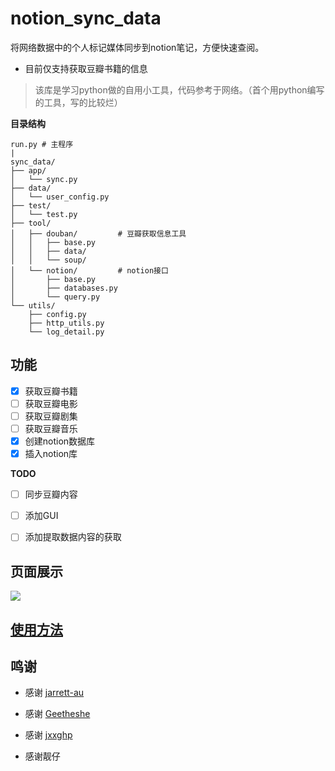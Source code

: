 # notion_sync_data
将网络数据中的个人标记媒体同步到notion笔记，方便快速查阅。

- 目前仅支持获取豆瓣书籍的信息

> 该库是学习python做的自用小工具，代码参考于网络。（首个用python编写的工具，写的比较烂）



**目录结构**

```
run.py # 主程序
|
sync_data/
├── app/
│   └── sync.py
├── data/
│   └── user_config.py
├── test/
│   └── test.py
├── tool/
│   ├── douban/			# 豆瓣获取信息工具
│   │   ├── base.py
│   │   ├── data/
│   │   └── soup/
│   └── notion/			# notion接口
│       ├── base.py
│       ├── databases.py
│       └── query.py
└── utils/
    ├── config.py
    ├── http_utils.py
    └── log_detail.py
```




## 功能

- [x] 获取豆瓣书籍
- [ ] 获取豆瓣电影
- [ ] 获取豆瓣剧集
- [ ] 获取豆瓣音乐
- [x] 创建notion数据库
- [x] 插入notion库

**TODO**

- [ ] 同步豆瓣内容
- [ ] 添加GUI
- [ ] 添加提取数据内容的获取



## 页面展示



![](https://raw.githubusercontent.com/Qliangw/notion_sync_data/main/img/gallery.png)



## [使用方法](https://github.com/Qliangw/notion_sync_data/wiki/Wiki#%E4%BD%BF%E7%94%A8%E6%96%B9%E6%B3%95)





## 鸣谢



- 感谢 [jarrett-au](https://github.com/jarrett-au/douban2noition ) 

- 感谢 [Geetheshe](https://github.com/Geetheshe/DoubanMovieListBackUpToNotion ) 
- 感谢 [jxxghp](https://github.com/jxxghp/nas-tools) 

- 感谢靓仔
